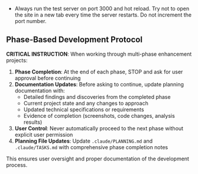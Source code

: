 - Always run the test server on port 3000 and hot reload. Try not to open the site in a new tab every time the server restarts. Do not increment the port number.

## Phase-Based Development Protocol

**CRITICAL INSTRUCTION**: When working through multi-phase enhancement projects:

1. **Phase Completion**: At the end of each phase, STOP and ask for user approval before continuing
2. **Documentation Updates**: Before asking to continue, update planning documentation with:
   - Detailed findings and discoveries from the completed phase
   - Current project state and any changes to approach
   - Updated technical specifications or requirements
   - Evidence of completion (screenshots, code changes, analysis results)
3. **User Control**: Never automatically proceed to the next phase without explicit user permission
4. **Planning File Updates**: Update `.claude/PLANNING.md` and `.claude/TASKS.md` with comprehensive phase completion notes

This ensures user oversight and proper documentation of the development process.